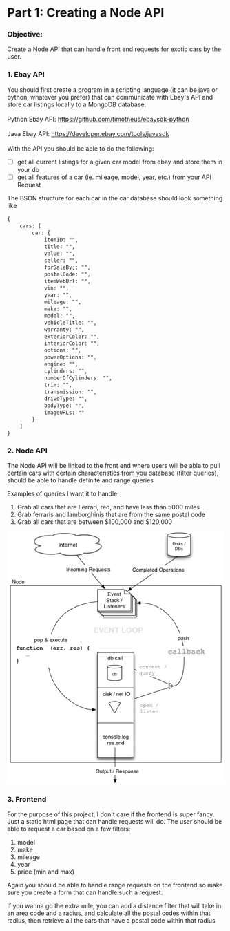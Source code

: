 # Part 1: Creating a Node API

### Objective:
Create a Node API that can handle front end requests for exotic cars by the user.

### 1. Ebay API
You should first create a program in a scripting language (it can be java or python, whatever you prefer) that can communicate with Ebay's API and store car listings locally to a MongoDB database.
<br><br>
Python Ebay API: https://github.com/timotheus/ebaysdk-python
<br><br>
Java Ebay API:
https://developer.ebay.com/tools/javasdk
<br><br>
With the API you should be able to do the following:
- [ ] get all current listings for a given car model from ebay and store them in your db
- [ ] get all features of a car (ie. mileage, model, year, etc.) from your API Request

The BSON structure for each car in the car database should look something like

```
{
    cars: [
        car: {
            itemID: "",
        	title: "",
        	value: "",
        	seller: "",
        	forSaleBy;: "",
        	postalCode: "",
        	itemWebUrl: "",
        	vin: "",
        	year: "",
        	mileage: "",
        	make: "",
        	model: "",
        	vehicleTitle: "",
        	warranty: "",
        	exteriorColor: "",
        	interiorColor: "",
        	options: "",
        	powerOptions: "",
        	engine: "",
        	cylinders: "",
        	numberOfCylinders: "",
        	trim: "",
        	transmission: "",
        	driveType: "",
        	bodyType: "",
        	imageURLs: ""
        }
    ]
}
```

### 2. Node API


The Node API will be linked to the front end where users will be able to pull certain cars with certain characteristics from you database (filter queries), should be able to handle definite and range queries

Examples of queries I want it to handle:
1. Grab all cars that are Ferrari, red, and have less than 5000 miles
2. Grab ferraris and lamborghinis that are from the same postal code
3. Grab all cars that are between $100,000 and $120,000

![diagram](.\nodeDiagram.png)

### 3. Frontend

For the purpose of this project, I don't care if the frontend is super fancy. Just a static html page that can handle requests will do. The user should be able to request a car based on a few filters:

1. model
2. make
3. mileage
4. year
5. price (min and max)

Again you should be able to handle range requests on the frontend so make sure you create a form that can handle such a request.

If you wanna go the extra mile, you can add a distance filter that will take in an area code and a radius, and calculate all the postal codes within that radius, then retrieve all the cars that have a postal code within that radius
